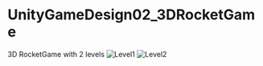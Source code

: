 # UnityGameDesign02_3DRocketGame
3D RocketGame with 2 levels
![Level1](https://user-images.githubusercontent.com/62367404/142723194-66e955a9-4ea8-477a-b03f-4fe0374f437f.jpg)
![Level2](https://user-images.githubusercontent.com/62367404/142723196-85297660-c726-4db2-9142-77db0c0731dc.jpg)

